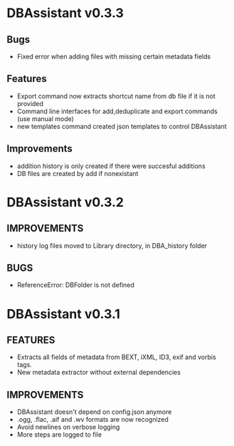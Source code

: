 # DBAssistant v0.3.3

## Bugs

- Fixed error when adding files with missing certain metadata fields 

## Features

- Export command now extracts shortcut name from db file if it is not provided
- Command line interfaces for add,deduplicate and export commands (use manual mode)
- new templates command created json templates to control DBAssistant

## Improvements

- addition history is only created if there were succesful additions
- DB files are created by add if nonexistant


# DBAssistant v0.3.2

## IMPROVEMENTS

- history log files moved to Library directory, in DBA_history folder

## BUGS

- ReferenceError: DBFolder is not defined

# DBAssistant v0.3.1

## FEATURES

- Extracts all fields of metadata from BEXT, iXML, ID3, exif and vorbis tags.
- New metadata extractor without external dependencies

## IMPROVEMENTS

- DBAssistant doesn't depend on config.json anymore
- .ogg, .flac, .aif and .wv formats are now recognized
- Avoid newlines on verbose logging
- More steps are logged to file
  